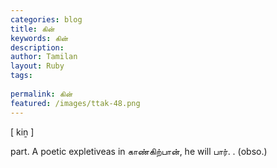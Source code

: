 ```yaml
---
categories: blog
title: கின்
keywords: கின்
description: 
author: Tamilan
layout: Ruby
tags: 
 
permalink: கின்
featured: /images/ttak-48.png
---
```

  
[ kiṉ ]  
  
part. A poetic expletiveas in காண்கிற்பான், he will பார். . (obso.)